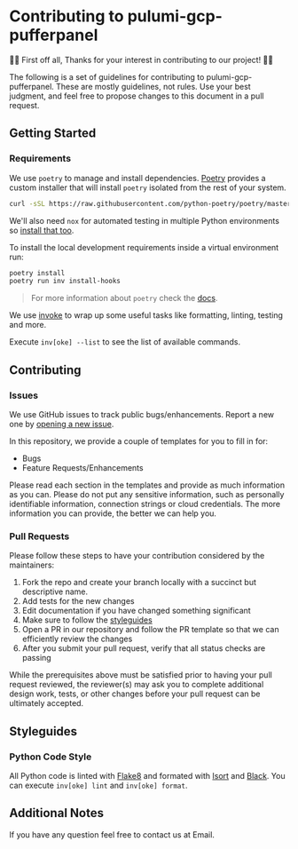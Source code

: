 # Contributing to pulumi-gcp-pufferpanel

👏🎉 First off all, Thanks for your interest in contributing to our project! 🎉👏

The following is a set of guidelines for contributing to pulumi-gcp-pufferpanel. These are
mostly guidelines, not rules. Use your best judgment, and feel free to propose changes to this document in a pull request.

## Getting Started

### Requirements

We use `poetry` to manage and install dependencies. [Poetry](https://python-poetry.org/) provides a custom installer that will install `poetry` isolated from the rest of your system.

```bash
curl -sSL https://raw.githubusercontent.com/python-poetry/poetry/master/install-poetry.py | python -
```

We'll also need `nox` for automated testing in multiple Python environments so [install that too](https://nox.thea.codes/en/stable/).

To install the local development requirements inside a virtual environment run:

```bash
poetry install
poetry run inv install-hooks
```

> For more information about `poetry` check the [docs](https://python-poetry.org/docs/).

We use [invoke](http://www.pyinvoke.org/) to wrap up some useful tasks like formatting, linting, testing and more.

Execute `inv[oke] --list` to see the list of available commands.

## Contributing

### Issues

We use GitHub issues to track public bugs/enhancements. Report a new one by [opening a new issue](https://github.com/briankanya/pulumi-gcp-pufferpanel/issues).

In this repository, we provide a couple of templates for you to fill in for:

* Bugs
* Feature Requests/Enhancements

Please read each section in the templates and provide as much information as you can. Please do not put any sensitive information,
such as personally identifiable information, connection strings or cloud credentials. The more information you can provide, the better we can help you.

### Pull Requests

Please follow these steps to have your contribution considered by the maintainers:

1. Fork the repo and create your branch locally with a succinct but descriptive name.
2. Add tests for the new changes
3. Edit documentation if you have changed something significant
4. Make sure to follow the [styleguides](#styleguides)
5. Open a PR in our repository and follow the PR template so that we can efficiently review the changes
6. After you submit your pull request, verify that all status checks are passing

While the prerequisites above must be satisfied prior to having your pull request reviewed, the reviewer(s) may ask you to complete additional design
work, tests, or other changes before your pull request can be ultimately accepted.

## Styleguides

### Python Code Style

All Python code is linted with [Flake8](https://github.com/PyCQA/flake8) and formated with
[Isort](https://github.com/PyCQA/isort) and [Black](https://github.com/psf/black). You can
execute `inv[oke] lint` and `inv[oke] format`.

## Additional Notes

If you have any question feel free to contact us at Email.
